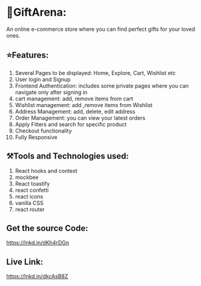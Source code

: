 
# 🎁GiftArena:
 An online e-commerce store where you can find perfect gifts for your loved ones.

## ⭐Features:

1. Several Pages to be displayed: Home, Explore, Cart, Wishlist etc
2. User login and Signup
3. Frontend Authentication: includes some private pages where you can navigate only after signing in
4. cart management: add, remove items from cart
5. Wishlist management: add ,remove items from Wishlist
6. Address Management: add, delete, edit address
7. Order Management: you can view your latest orders
8. Apply Filters and search for specific product
10. Checkout functionality
11. Fully Responsive

## ⚒️Tools and Technologies used:

1. React hooks and context
2. mockbee
3. React toastify
4. react confetti
5. react icons
6. vanilla CSS
7. react router

## Get the source Code:
 https://lnkd.in/dKh4rDGn

## Live Link:
https://lnkd.in/dkcAsB8Z


